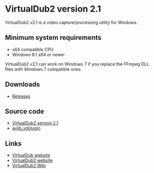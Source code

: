 ﻿# VirtualDub2 version 2.1

VirtualDub2 v2.1 is a video capture/processing utility for Windows.

## Minimum system requirements

* x64 compatible CPU
* Windows 8.1 x64 or newer

VirtualDub2 v2.1 can work on Windows 7 if you replace the FFmpeg DLL files with Windows 7 compatible ones.

## Downloads

* [Releases](https://github.com/v0lt/VirtualDub2/releases)

## Source code

* [VirtualDub2 version 2.1](https://github.com/v0lt/VirtualDub2)
* [avlib_vdplugin         ](https://github.com/v0lt/avlib_vdplugin)

## Links

* [VirtualDub website ](https://www.virtualdub.org/)
* [VirtualDub2 website](http://virtualdub2.com/)
* [VirtualDub2 Wiki   ](https://sourceforge.net/p/vdfiltermod/wiki/Home/)
